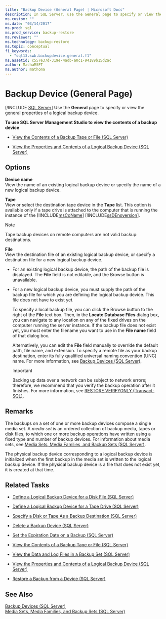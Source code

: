 ```yaml
---
title: "Backup Device (General Page) | Microsoft Docs"
description: In SQL Server, use the General page to specify or view the general properties of a logical backup device, including specifying the device name.
ms.custom: ""
ms.date: "03/14/2017"
ms.prod: sql
ms.prod_service: backup-restore
ms.reviewer: ""
ms.technology: backup-restore
ms.topic: conceptual
f1_keywords: 
  - "sql13.swb.backupdevice.general.f1"
ms.assetid: c557e37d-319e-4adb-a0c1-94189b15d2ac
author: MashaMSFT
ms.author: mathoma
---
```

# Backup Device (General Page)
 [!INCLUDE [SQL Server](../../includes/applies-to-version/sqlserver.md)]
  Use the **General** page to specify or view the general properties of a logical backup device.  
  
 **To use SQL Server Management Studio to view the contents of a backup device**  
  
-   [View the Contents of a Backup Tape or File &#40;SQL Server&#41;](../../relational-databases/backup-restore/view-the-contents-of-a-backup-tape-or-file-sql-server.md)  
  
-   [View the Properties and Contents of a Logical Backup Device &#40;SQL Server&#41;](../../relational-databases/backup-restore/view-the-properties-and-contents-of-a-logical-backup-device-sql-server.md)  
  
## Options  
 **Device name**  
 View the name of an existing logical backup device or specify the name of a new logical backup device.  
  
 **Tape**  
 View or select the destination tape device in the **Tape** list. This option is available only if a tape drive is attached to the computer that is running the instance of the [!INCLUDE[msCoName](../../includes/msconame-md.md)] [!INCLUDE[ssDEnoversion](../../includes/ssdenoversion-md.md)].  
  
> [!NOTE]  
>  Tape backup devices on remote computers are not valid backup destinations.  
  
 **File**  
 View the destination file of an existing logical backup device, or specify a destination file for a new logical backup device.  
  
-   For an existing logical backup device, the path of the backup file is displayed. The **File** field is not editable, and the Browse button is unavailable.  
  
-   For a new logical backup device, you must supply the path of the backup file for which you are defining the logical backup device. This file does not have to exist yet.  
  
     To specify a local backup file, you can click the Browse button to the right of the **File** text box. Then, in the **Locate Database Files** dialog box, you can navigate to any location on any of the fixed drives on the computer running the server instance. If the backup file does not exist yet, you must enter the filename you want to use in the **File name** field of that dialog box.  
  
     Alternatively, you can edit the **File** field manually to override the default path, file name, and extension. To specify a remote file as your backup destination, enter its fully qualified universal naming convention (UNC) name. For more information, see [Backup Devices &#40;SQL Server&#41;](../../relational-databases/backup-restore/backup-devices-sql-server.md).  
  
    > [!IMPORTANT]  
    >  Backing up data over a network can be subject to network errors; therefore, we recommend that you verify the backup operation after it finishes. For more information, see [RESTORE VERIFYONLY &#40;Transact-SQL&#41;](../../t-sql/statements/restore-statements-verifyonly-transact-sql.md).  
  
## Remarks  
 The backups on a set of one or more backup devices compose a single media set. A *media set* is an ordered collection of backup media, tapes or disk files, to which one or more backup operations have written using a fixed type and number of backup devices. For information about media sets, see [Media Sets, Media Families, and Backup Sets &#40;SQL Server&#41;](../../relational-databases/backup-restore/media-sets-media-families-and-backup-sets-sql-server.md).  
  
 The physical backup device corresponding to a logical backup device is initialized when the first backup in the media set is written to the logical backup device. If the physical backup device is a file that does not exist yet, it is created at that time.  
  
##  <a name="RelatedTasks"></a> Related Tasks  
  
-   [Define a Logical Backup Device for a Disk File &#40;SQL Server&#41;](../../relational-databases/backup-restore/define-a-logical-backup-device-for-a-disk-file-sql-server.md)  
  
-   [Define a Logical Backup Device for a Tape Drive &#40;SQL Server&#41;](../../relational-databases/backup-restore/define-a-logical-backup-device-for-a-tape-drive-sql-server.md)  
  
-   [Specify a Disk or Tape As a Backup Destination &#40;SQL Server&#41;](../../relational-databases/backup-restore/specify-a-disk-or-tape-as-a-backup-destination-sql-server.md)  
  
-   [Delete a Backup Device &#40;SQL Server&#41;](../../relational-databases/backup-restore/delete-a-backup-device-sql-server.md)  
  
-   [Set the Expiration Date on a Backup &#40;SQL Server&#41;](../../relational-databases/backup-restore/set-the-expiration-date-on-a-backup-sql-server.md)  
  
-   [View the Contents of a Backup Tape or File &#40;SQL Server&#41;](../../relational-databases/backup-restore/view-the-contents-of-a-backup-tape-or-file-sql-server.md)  
  
-   [View the Data and Log Files in a Backup Set &#40;SQL Server&#41;](../../relational-databases/backup-restore/view-the-data-and-log-files-in-a-backup-set-sql-server.md)  
  
-   [View the Properties and Contents of a Logical Backup Device &#40;SQL Server&#41;](../../relational-databases/backup-restore/view-the-properties-and-contents-of-a-logical-backup-device-sql-server.md)  
  
-   [Restore a Backup from a Device &#40;SQL Server&#41;](../../relational-databases/backup-restore/restore-a-backup-from-a-device-sql-server.md)  
  
## See Also  
 [Backup Devices &#40;SQL Server&#41;](../../relational-databases/backup-restore/backup-devices-sql-server.md)   
 [Media Sets, Media Families, and Backup Sets &#40;SQL Server&#41;](../../relational-databases/backup-restore/media-sets-media-families-and-backup-sets-sql-server.md)  
  
  
